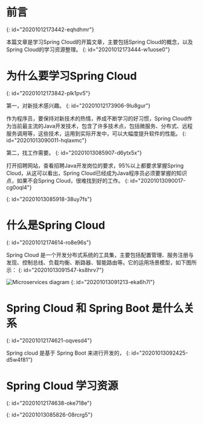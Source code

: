 # 前言
{: id="20201012173442-eqhdhmr"}

本篇文章是学习Spring Cloud的开篇文章，主要包括Spring Cloud的概念，以及Spring Cloud的学习资源整理。
{: id="20201012173444-w1uose0"}

# 为什么要学习Spring Cloud
{: id="20201012173842-plk1pv5"}

第一，对新技术感兴趣。
{: id="20201012173906-9lu8gur"}

作为程序员，要保持对新技术的热情，养成不断学习的好习惯，Spring Cloud作为当前最主流的Java开发技术，包含了许多技术点，包括微服务、分布式、远程服务调用等，这些技术，运用到实际开发中，可以大幅度提升软件的性能。
{: id="20201013090011-hqlaxmc"}

第二，找工作需要。
{: id="20201013085907-d6ytx5x"}

打开招聘网站，查看招聘Java开发岗位的要求，95%以上都要求掌握Spring Cloud，从这可以看出，Spring Cloud已经成为Java程序员必须要掌握的知识点，如果不会Spring Cloud，很难找到好的工作。
{: id="20201013090017-cg0oql4"}

{: id="20201013085918-38uy7fs"}

# 什么是Spring Cloud
{: id="20201012174614-ro8e96s"}

Spring Cloud 是一个开发分布式系统的工具集，主要包括配置管理、服务注册与发现、控制总线、负载均衡、断路器、智能路由等。它的运用场景模型，如下图所示：
{: id="20201013091547-ks8hrv7"}

![Microservices diagram](https://spring.io/images/diagram-microservices-88e01c7d34c688cb49556435c130d352.svg)
{: id="20201013091213-eka6h7l"}

# Spring Cloud 和 Spring Boot 是什么关系
{: id="20201012174621-oqvesd4"}

Spring cloud 是基于 Spring Boot 来进行开发的，
{: id="20201013092425-d5w4f81"}

# Spring Cloud 学习资源
{: id="20201012174638-oke718e"}

{: id="20201013085826-08rcrg5"}
